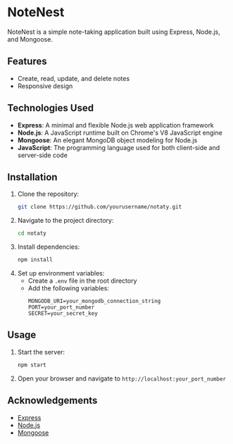 # NoteNest

NoteNest is a simple note-taking application built using Express, Node.js, and Mongoose.

## Features

- Create, read, update, and delete notes
- Responsive design

## Technologies Used

- **Express**: A minimal and flexible Node.js web application framework
- **Node.js**: A JavaScript runtime built on Chrome's V8 JavaScript engine
- **Mongoose**: An elegant MongoDB object modeling for Node.js
- **JavaScript**: The programming language used for both client-side and server-side code

## Installation

1. Clone the repository:
    ```bash
    git clone https://github.com/yourusername/notaty.git
    ```
2. Navigate to the project directory:
    ```bash
    cd notaty
    ```
3. Install dependencies:
    ```bash
    npm install
    ```
4. Set up environment variables:
    - Create a `.env` file in the root directory
    - Add the following variables:
        ```
        MONGODB_URI=your_mongodb_connection_string
        PORT=your_port_number
        SECRET=your_secret_key
        ```

## Usage

1. Start the server:
    ```bash
    npm start
    ```
2. Open your browser and navigate to `http://localhost:your_port_number`



## Acknowledgements

- [Express](https://expressjs.com/)
- [Node.js](https://nodejs.org/)
- [Mongoose](https://mongoosejs.com/)
